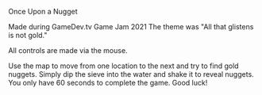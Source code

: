 Once Upon a Nugget

Made during GameDev.tv Game Jam 2021
The theme was "All that glistens is not gold."

All controls are made via the mouse.

Use the map to move from one location to the next and try to find gold nuggets. Simply dip the sieve into the water and shake it to reveal nuggets. You only have 60 seconds to complete the game. Good luck!

